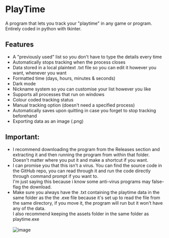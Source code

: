# PlayTime
A program that lets you track your "playtime" in any game or program. <br>
Entirely coded in python with tkinter.

## Features
- A "previously used" list so you don't have to type the details every time
- Automatically stops tracking when the process closes
- Data stored in a local plaintext .txt file so you can edit it however you want, whenever you want
- Formatted time (days, hours, minutes & seconds)
- Dark mode
- Nickname system so you can customise your list however you like
- Supports all processes that run on windows
- Colour coded tracking status 
- Manual tracking option (doesn't need a specified process)
- Automatically saves upon quitting in case you forget to stop tracking beforehand
- Exporting data as an image (.png)

## Important:
- I recommend downloading the program from the Releases section and extracting it and then running the program from within that folder. Doesn't matter where you put it and make a shortcut if you want.
- I can promise you that this isn't a virus. You can find the source code in the GitHub repo, you can read through it and run the code directly through command prompt if you want to. <br>
I'm just saying this because i know some anti-virus programs may false-flag the download.
- Make sure you always have the .txt containing the playtime data in the same folder as the the .exe file because it's set up to read the file from the same directory, if you move it, the program will run but it won't have any of the data.<br>
I also recommend keeping the assets folder in the same folder as playtime.exe
<br><br>
![image](https://github.com/user-attachments/assets/963933c7-1dc9-42c1-9881-82a932c45bb5)
